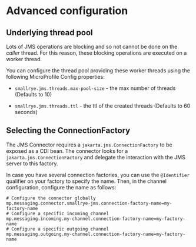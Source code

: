 # Advanced configuration

## Underlying thread pool

Lots of JMS operations are blocking and so not cannot be done on the
*caller* thread. For this reason, these blocking operations are executed
on a worker thread.

You can configure the thread pool providing these worker threads using
the following MicroProfile Config properties:

-   `smallrye.jms.threads.max-pool-size` - the max number of threads
    (Defaults to 10)

-   `smallrye.jms.threads.ttl` - the ttl of the created threads
    (Defaults to 60 seconds)

## Selecting the ConnectionFactory

The JMS Connector requires a `jakarta.jms.ConnectionFactory` to be exposed
as a CDI bean. The connector looks for a `jakarta.jms.ConnectionFactory`
and delegate the interaction with the JMS server to this factory.

In case you have several connection factories, you can use the
`@Identifier` qualifier on your factory to specify the name. Then, in
the channel configuration, configure the name as follows:

``` properties
# Configure the connector globally
mp.messaging.connector.smallrye-jms.connection-factory-name=my-factory-name
# Configure a specific incoming channel
mp.messaging.incoming.my-channel.connection-factory-name=my-factory-name
# Configure a specific outgoing channel
mp.messaging.outgoing.my-channel.connection-factory-name=my-factory-name
```
